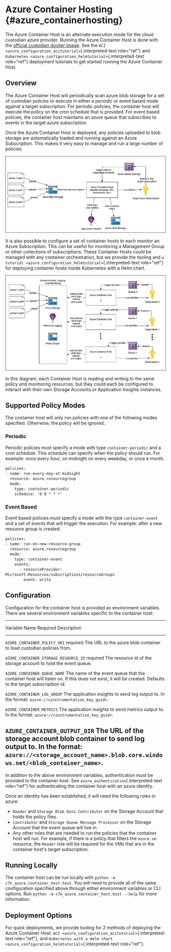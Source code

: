 Azure Container Hosting {#azure_containerhosting}
=======================

The Azure Container Host is an alternate execution mode for the cloud
custodian azure provider. Running the Azure Container Host is done with
the [official custodian docker
image](https://hub.docker.com/r/cloudcustodian/c7n). See the
`ACI <azure_configuration_acitutorial>`{.interpreted-text role="ref"}
and `Kubernetes <azure_configuration_helmtutorial>`{.interpreted-text
role="ref"} deployment tutorials to get started running the Azure
Container Host.

Overview
--------

The Azure Container Host will periodically scan azure blob storage for a
set of custodian policies to execute in either a periodic or event based
mode against a target subscription. For periodic policies, the container
host will execute the policy on the cron schedule that is provided. For
event based policies, the container host maintains an azure queue that
subscribes to events in the target azure subscription.

Once the Azure Container Host is deployed, any policies uploaded to blob
storage are automatically loaded and running against an Azure
Subscription. This makes it very easy to manage and run a large number
of policies.

![image](resources/container-host.png)

It is also possible to configure a set of container hosts to each
monitor an Azure Subscription. This can be useful for monitoring a
Management Group or other collections of subscriptions. These Container
Hosts could be managed with any container orchestration, but we provide
the tooling and
`a tutorial <azure_configuration_helmtutorial>`{.interpreted-text
role="ref"} for deploying container hosts inside Kubernetes with a Helm
chart.

![image](resources/container-host-multiple.png)

In this diagram, each Container Host is reading and writing to the same
policy and monitoring resources, but they could each be configured to
interact with their own Storage Accounts or Application Insights
instances.

Supported Policy Modes
----------------------

The container host will only run policies with one of the following
modes specified. Otherwise, the policy will be ignored.

### Periodic

Periodic policies must specify a mode with type `container-periodic` and
a cron schedule. This schedule can specify when the policy should run.
For example: once every hour, on midnight on every weekday, or once a
month.

``` {.yaml}
policies:
- name: run-every-day-at-midnight
  resource: azure.resourcegroup
  mode:
    type: container-periodic
    schedule: '0 0 * * *'
```

### Event Based

Event based policies must specify a mode with the type `container-event`
and a set of events that will trigger the execution. For example: after
a new resource group is created.

``` {.yaml}
policies:
- name: run-on-new-resource-group
  resource: azure.resourcegroup
  mode:
    type: container-event
    events: 
      - resourceProvider: Microsoft.Resources/subscriptions/resourceGroups
        event: write
```

Configuration
-------------

Configuration for the container host is provided as environment
variables. There are several environment variables specific to the
container host:

  ----------------------------------------------------------------------------------------------------------------------------------
  Variable Name                           Required   Description
  --------------------------------------- ---------- -------------------------------------------------------------------------------
  `AZURE_CONTAINER_POLICY_URI`            required   The URL to the azure blob container to load custodian policies from.

  `AZURE_CONTAINER_STORAGE_RESOURCE_ID`   required   The resource id of the storage account to hold the event queue.

  `AZURE_CONTAINER_QUEUE_NAME`                       The name of the event queue that the container host will listen on. If this
                                                     does not exist, it will be created. Defaults to the target subscripition id.

  `AZURE_CONTAINER_LOG_GROUP`                        The application insights to send log output to. In the format:
                                                     `azure://<instrumentation_key_guid>`.

  `AZURE_CONTAINER_METRICS`                          The application insights to send metrics output to. In the format:
                                                     `azure://<instrumentation_key_guid>`.

  `AZURE_CONTAINER_OUTPUT_DIR`                       The URL of the storage account blob container to send log output to. In the
                                                     format:
                                                     `azure://<storage_account_name>.blob.core.windows.net/<blob_container_name>`.
  ----------------------------------------------------------------------------------------------------------------------------------

In addition to the above environment variables, authentication must be
provided to the container host. See
`azure_authentication`{.interpreted-text role="ref"} for authenticating
the container host with an azure identity.

Once an identity has been established, it will need the following roles
in azure:

-   `Reader` and `Storage Blob Data Contributor` on the Storage Account
    that holds the policy files.
-   `Contributor` and `Storage Queue Message Processor` on the Storage
    Account that the event queue will live in.
-   Any other roles that are needed to run the policies that the
    container host will run. For example, if there is a policy that
    filters the `azure.vm` resource, the `Reader` role will be required
    for the VMs that are in the container host\'s target subscription.

Running Locally
---------------

The container host can be run locally with
`python -m c7n_azure.container_host.host`. You will need to provide all
of the same configuration specified above through either environment
variables or CLI options. Run
`python -m c7n_azure.container_host.host --help` for more information.

Deployment Options
------------------

For quick deployments, we provide tooling for 2 methods of deploying the
Azure Container Host:
`ACI <azure_configuration_acitutorial>`{.interpreted-text role="ref"},
and
`Kubernetes with a Helm chart <azure_configuration_helmtutorial>`{.interpreted-text
role="ref"}.
